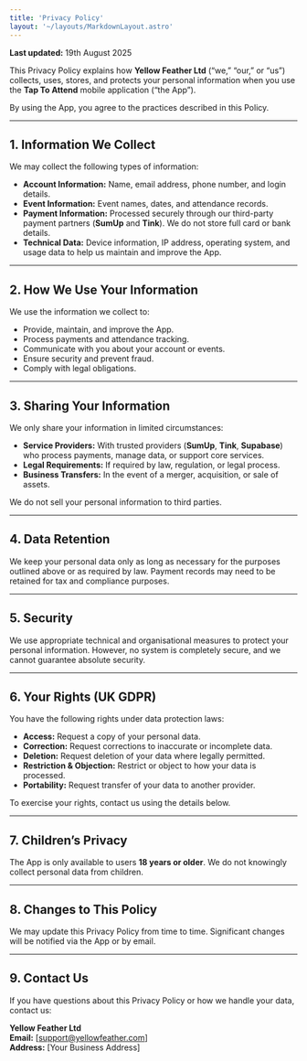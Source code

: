 ```yaml
---
title: 'Privacy Policy'
layout: '~/layouts/MarkdownLayout.astro'
---
```


**Last updated:** 19th August 2025

This Privacy Policy explains how **Yellow Feather Ltd** (“we,” “our,” or “us”) collects, uses, stores, and protects your personal information when you use the **Tap To Attend** mobile application (“the App”).  

By using the App, you agree to the practices described in this Policy.  

---

## 1. Information We Collect  
We may collect the following types of information:  

- **Account Information:** Name, email address, phone number, and login details.  
- **Event Information:** Event names, dates, and attendance records.  
- **Payment Information:** Processed securely through our third-party payment partners (**SumUp** and **Tink**). We do not store full card or bank details.  
- **Technical Data:** Device information, IP address, operating system, and usage data to help us maintain and improve the App.  

---

## 2. How We Use Your Information  
We use the information we collect to:  
- Provide, maintain, and improve the App.  
- Process payments and attendance tracking.  
- Communicate with you about your account or events.  
- Ensure security and prevent fraud.  
- Comply with legal obligations.  

---

## 3. Sharing Your Information  
We only share your information in limited circumstances:  
- **Service Providers:** With trusted providers (**SumUp**, **Tink**, **Supabase**) who process payments, manage data, or support core services.  
- **Legal Requirements:** If required by law, regulation, or legal process.  
- **Business Transfers:** In the event of a merger, acquisition, or sale of assets.  

We do not sell your personal information to third parties.  

---

## 4. Data Retention  
We keep your personal data only as long as necessary for the purposes outlined above or as required by law. Payment records may need to be retained for tax and compliance purposes.  

---

## 5. Security  
We use appropriate technical and organisational measures to protect your personal information. However, no system is completely secure, and we cannot guarantee absolute security.  

---

## 6. Your Rights (UK GDPR)  
You have the following rights under data protection laws:  
- **Access:** Request a copy of your personal data.  
- **Correction:** Request corrections to inaccurate or incomplete data.  
- **Deletion:** Request deletion of your data where legally permitted.  
- **Restriction & Objection:** Restrict or object to how your data is processed.  
- **Portability:** Request transfer of your data to another provider.  

To exercise your rights, contact us using the details below.  

---

## 7. Children’s Privacy  
The App is only available to users **18 years or older**. We do not knowingly collect personal data from children.  

---

## 8. Changes to This Policy  
We may update this Privacy Policy from time to time. Significant changes will be notified via the App or by email.  

---

## 9. Contact Us  
If you have questions about this Privacy Policy or how we handle your data, contact us:  

**Yellow Feather Ltd**  
**Email:** [support@yellowfeather.com]  
**Address:** [Your Business Address]  
